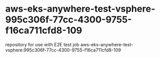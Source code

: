 # aws-eks-anywhere-test-vsphere-995c306f-77cc-4300-9755-f16ca711cfd8-109
repository for use with E2E test job aws-eks-anywhere-test-vsphere:995c306f-77cc-4300-9755-f16ca711cfd8-109
